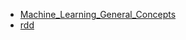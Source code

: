 * [Machine_Learning_General_Concepts](https://gitee.com/ethanjh/pictures/raw/master/pdfs/Machine_Learning/Machine_Learning_General_Concepts.pdf)
* [rdd](https://gitee.com/ethanjh/pictures/raw/master/pdfs/Spark/rdd.pdf)
